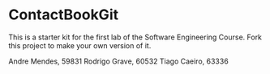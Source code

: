 # ContactBookGit
This is a starter kit for the first lab of the Software Engineering Course.
Fork this project to make your own version of it.

Andre Mendes, 59831
Rodrigo Grave, 60532
Tiago Caeiro, 63336
